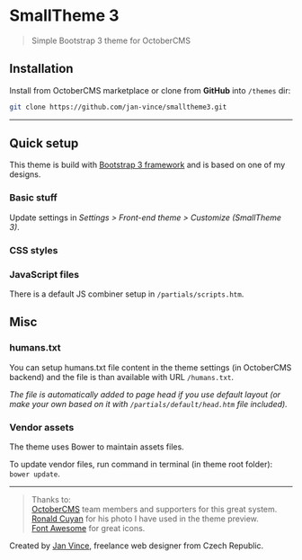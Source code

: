 # SmallTheme 3
> Simple Bootstrap 3 theme for OctoberCMS

## Installation

Install from OctoberCMS marketplace or clone from **GitHub** into `/themes` dir:

````sh
git clone https://github.com/jan-vince/smalltheme3.git
````

----

## Quick setup

This theme is build with [Bootstrap 3 framework](https://getbootstrap.com/docs/3.3/) and is based on one of my designs.

### Basic stuff

Update settings in *Settings > Front-end theme > Customize (SmallTheme 3)*.

### CSS styles


### JavaScript files

There is a default JS combiner setup in  ```/partials/scripts.htm```.


## Misc

### humans.txt

You can setup humans.txt file content in the theme settings (in OctoberCMS backend) and the file is than available with URL ```/humans.txt```.

*The file is automatically added to page head if you use default layout (or make your own based on it with ```/partials/default/head.htm``` file included).*

### Vendor assets

The theme uses Bower to maintain assets files.

To update vendor files, run command in terminal (in theme root folder): ```bower update```.

----

> Thanks to:    
> [OctoberCMS](http://www.octobercms.com) team members and supporters for this great system.    
> [Ronald Cuyan](https://unsplash.com/@ronaldcuyan) for his photo I have used in the theme preview.    
> [Font Awesome](http://www.fontawesome.io) for great icons.

Created by [Jan Vince](http://www.vince.cz), freelance web designer from Czech Republic.
